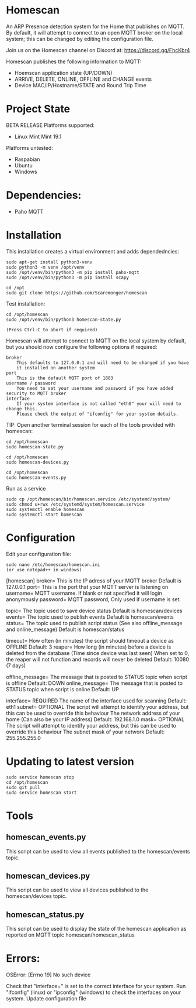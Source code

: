 # Homescan
An ARP Presence detection system for the Home that publishes on MQTT.
By default, it will attempt to connect to an open MQTT broker on the local system; this can be changed by editing the configuration file.

Join us on the Homescan channel on Discord at:
https://discord.gg/FhcKbr4

Homescan publishes the following information to MQTT:
* Hoemscan application state (UP/DOWN)
* ARRIVE, DELETE, ONLINE, OFFLINE and CHANGE events
* Device MAC/IP/Hostname/STATE and Round Trip Time

# Project State
BETA RELEASE
Platforms supported:
* Linux Mint Mint 19.1

Platforms untested:
* Raspabian
* Ubuntu
* Windows

# Dependencies:
* Paho MQTT

# Installation
This installation creates a virtual environment and adds dependedncies:

    sudo apt-get install python3-venv
    sudo python3 -m venv /opt/venv
    sudo /opt/venv/bin/python3 -m pip install paho-mqtt
    sudo /opt/venv/bin/python3 -m pip install scapy
    
    cd /opt
    sudo git clone https://github.com/Scaremonger/homescan

Test installation:

    cd /opt/homescan
    sudo /opt/venv/bin/python3 homescan-state.py

    (Press Ctrl-C to abort if required)
Homescan will attempt to connect to MQTT on the local system by default, but you should now configure the following options if required:
    
    broker
        This defaults to 127.0.0.1 and will need to be changed if you have
        it installed on another system
    port
        This is the default MQTT port of 1883
    username / password
        You need to set your username and password if you have added security to MQTT broker
    interface
        If your system interface is not called "eth0" your will need to change this.
        Please check the output of "ifconfig" for your system details.

TIP:
Open another terminal session for each of the tools provided with homescan:

    cd /opt/homescan
    sudo homescan-state.py
    
    cd /opt/homescan
    sudo homescan-devices.py

    cd /opt/homescan
    sudo homescan-events.py

Run as a service

    sudo cp /opt/homescan/bin/homescan.service /etc/systemd/system/
    sudo chmod u+rwx /etc/systemd/system/homescan.service
    sudo systemctl enable homescan
    sudo systemctl start homescan

# Configuration
Edit your configuration file:

    sudo nano /etc/homescan/homescan.ini
    (or use notepad++ in windows)
    
[homescan]
broker=
    This is the IP adress of your MQTT broker
    Default is 127.0.0.1
port=
    This is the port that your MQTT server is listening on
username=
    MQTT username. If blank or not specified it will login anonymously
password=
    MQTT password, Only used if username is set.

topic=
    The topic used to save device status
    Default is homescan/devices
events=
    The topic used to publish events
    Default is homescan/events
status=
    The topic used to publish script status
    (See also offline_message and online_message)
    Default is homescan/status

timeout=
    How often (in minutes) the script should timeout a device as OFFLINE
    Default: 3
reaper=
    How long (in minutes) before a device is deleted from the database
    (Time since device was last seen)
    When set to 0, the reaper will not function and records will never be deleted
    Default: 10080 (7 days)

offline_message=
    The message that is posted to STATUS topic when script is offline
    Default: DOWN
online_message=
    The message that is posted to STATUS topic when script is online
    Default: UP

interface=
    REQUIRED
    The name of the interface used for scanning
    Default: eth1
subnet=
    OPTIONAL
    The script will attempt to identify your address, but this can be used to override this behaviour
    The network address of your home (Can also be your IP address)
    Default: 192.168.1.0
mask=
    OPTIONAL
    The script will attempt to identify your address, but this can be used to override this behaviour
    The subnet mask of your network
    Default: 255.255.255.0
    
# Updating to latest version

    sudo service homescan stop
    cd /opt/homescan
    sudo git pull
    sudo service homescan start
    
# Tools

## homescan_events.py
This script can be used to view all events published to the homescan/events topic.

## homescan_devices.py
This script can be used to view all devices published to the homescan/devices topic.

## homescan_status.py
This script can be used to display the state of the homescan application as reported on MQTT topic homescan/homescan_status

# Errors:
OSError: [Errno 19] No such device

Check that "interface=" is set to the correct interface for your system. 
Run "ifconfig" (linux) or "ipconfig" (windows) to check the interfaces on your system.
Update configuration file

